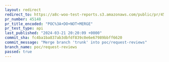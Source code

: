 ```yaml
---
layout: redirect
redirect_to: https://a8c-woo-test-reports.s3.amazonaws.com/public/pr/45148/api/index.html
pr_number: 45148
pr_title_encoded: "POC%3A+DO+NOT+MERGE"
pr_test_type: api
last_published: "2024-03-21 20:20:09 +0000"
commit_sha: fc4ba1ba837ab3dbfdf839c0e6e67989bbff6620
commit_message: "Merge branch 'trunk' into poc/request-reviews"
branch_name: poc/request-reviews
passed: true
---
```

